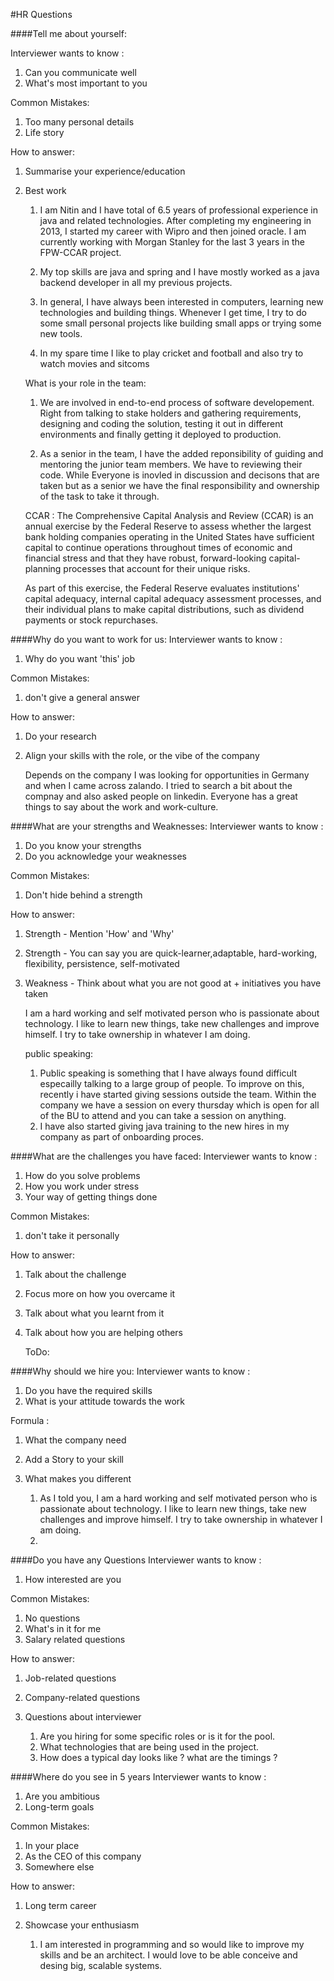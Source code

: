 #HR Questions

####Tell me about yourself:

Interviewer wants to know :
1. Can you communicate well
2. What's most important to you 

Common Mistakes:
1. Too many personal details
2. Life story

How to answer:
1. Summarise your experience/education
2. Best work


    1.  I am Nitin and I have total of 6.5 years of professional experience in java and related technologies.
        After completing my engineering in 2013, I started my career with Wipro and then joined oracle.
        I am currently working with Morgan Stanley for the last 3 years in the FPW-CCAR project. 
    
    2.  My top skills are java and spring and I have mostly worked as a java backend developer in all my previous projects.
    
    3.  In general, I have always been interested in computers, learning new technologies and building things. 
        Whenever I get time, I try to do some small personal projects like building small apps or trying some new tools.
    
    4.  In my spare time I like to play cricket and football and also try to watch movies and sitcoms
    
    
    What is your role in the team:

    1.  We are involved in end-to-end process of software developement. Right from talking to stake holders and gathering requirements, designing  and coding the solution,
        testing it out in different environments and finally getting it deployed to production.
    
    2.  As a senior in the team, I have the added reponsibility of guiding and mentoring the junior team members. We have to reviewing their code. 
        While Everyone is inovled in discussion and decisons that are taken but as a senior we have the final responsibility and ownership of the task to take it through.

    CCAR :
    The Comprehensive Capital Analysis and Review (CCAR) is an annual exercise by the Federal Reserve 
    to assess whether the largest bank holding companies operating in the United States have sufficient capital to continue operations 
    throughout times of economic and financial stress and that they have robust, forward-looking capital-planning processes that account for their unique risks.
    
    As part of this exercise, the Federal Reserve evaluates institutions' capital adequacy, internal capital adequacy assessment processes, 
    and their individual plans to make capital distributions, such as dividend payments or stock repurchases.

####Why do you want to work for us:
Interviewer wants to know :
1. Why do you want 'this' job

Common Mistakes:
1. don't give a general answer

How to answer:
1. Do your research
2. Align your skills with the role, or the vibe of the company 
    
    
    Depends on the company
    I was looking for opportunities in Germany and when I came across zalando. I tried to search a bit about the compnay and also asked people on linkedin. 
    Everyone has a great things to say about the work and work-culture.
       
    
    
            

####What are your strengths and Weaknesses:
Interviewer wants to know :
1. Do you know your strengths
2. Do you acknowledge your weaknesses

Common Mistakes:
1. Don't hide behind a strength

How to answer:
1. Strength - Mention 'How' and 'Why'
2. Strength - You can say you are quick-learner,adaptable, hard-working, flexibility, persistence, self-motivated
3. Weakness - Think about what you are not good at + initiatives you have taken
    
    
    I am a hard working and self motivated person who is passionate about technology. I like to learn new things, take new challenges and improve himself. 
    I try to take ownership in whatever I am doing. 
    
    public speaking:
    1.  Public speaking is something that I have always found difficult especailly talking to a large group of people. 
        To improve on this, recently i have started giving sessions outside the team. Within the company we have a session on every thursday which is open for all of the BU to attend
        and you can take a session on anything.  
    2.  I have also started giving java training to the new hires in my company as part of onboarding proces.
    
    
####What are the challenges you have faced:
Interviewer wants to know :
1. How do you solve problems
2. How you work under stress
3. Your way of getting things done

Common Mistakes:
1. don't take it personally

How to answer:
1. Talk about the challenge
2. Focus more on how you overcame it
3. Talk about what you learnt from it
4. Talk about how you are helping others
    
            
    ToDo:
    
    
    
    
####Why should we hire you: 
Interviewer wants to know :
1. Do you have the required skills
2. What is your attitude towards the work

Formula :
1. What the company need
2. Add a Story to your skill 
3. What makes you different


    1.  As I told you, I am a hard working and self motivated person who is passionate about technology. I like to learn new things, take new challenges and improve himself. 
        I try to take ownership in whatever I am doing.
    2.   
        
    
####Do you have any Questions
Interviewer wants to know :
1. How interested are you

Common Mistakes:
1. No questions
2. What's in it for me
3. Salary related questions

How to answer:
1. Job-related questions
2. Company-related questions
3. Questions about interviewer
    
    
    1. Are you hiring for some specific roles or is it for the pool.
    2. What technologies that are being used in the project.
    3. How does a typical day looks like ? what are the timings ?
    



####Where do you see in 5 years
Interviewer wants to know :
1. Are you ambitious
2. Long-term goals

Common Mistakes:
1. In your place
2. As the CEO of this company
3. Somewhere else

How to answer:
1. Long term career
2. Showcase your enthusiasm


    1. I am interested in programming and so would like to improve my skills and be an architect. 
       I would love to be able conceive and desing big, scalable systems.       
       
       
       
        